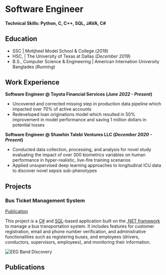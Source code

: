 # Software Engineer

#### Technical Skills: Python, C, C++, SQL, JAVA, C#

## Education
- SSC | Motijheel Model School & College (_2019_)								       		
- HSC, 	| The University of Texas at Dallas (_December 2019_)	 			        		
- B.S., Computer Science & Engineering  | American Internation University Banglades (_Running_)

## Work Experience
**Software Engineer @ Toyota Financial Services (_June 2022 - Present_)**
- Uncovered and corrected missing step in production data pipeline which impacted over 70% of active accounts
- Redeveloped loan originations model which resulted in 50% improvement in model performance and saving 1 million dollars in potential losses

**Software Engineer @ Shawhin Talebi Ventures LLC (_December 2020 - Present_)**
- Conducted data collection, processing, and analysis for novel study evaluating the impact of over 300 biometrics variables on human performance in hyper-realistic, live-fire training scenarios
- Applied unsupervised deep learning approaches to longitudinal ICU data to discover novel sepsis sub-phenotypes

## Projects
### Bus Ticket Management System
[Publication](https://www.mdpi.com/1424-8220/22/8/3048)

This project is a [C#](https://en.wikipedia.org/wiki/C_Sharp_(programming_language)) and [SQL](https://en.wikipedia.org/wiki/SQL)-based application built on the [.NET framework](https://en.wikipedia.org/wiki/.NET_Framework) to manage a bus transportation system. It includes features for customer registration, email and phone number verification, and administrative functionalities such as registering buses, and employees (drivers, conductors, supervisors, employees), and monitoring their information.


![EEG Band Discovery](/assets/img/eeg_band_discovery.jpeg)


## Publications
